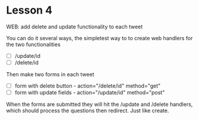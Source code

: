 # Lesson 4
WEB: add delete and update functionality to each tweet

You can do it several ways, the simpletest way to to create web handlers for the two functionalities
- [ ] /update/id
- [ ] /delete/id

Then make two forms in each tweet
- [ ] form with delete button - action="/delete/id" method="get"
- [ ] form with update fields - action="/update/id" method="post"

When the forms are submitted they will hit the /update and /delete handlers, which should process the questions then redirect. Just like create.
